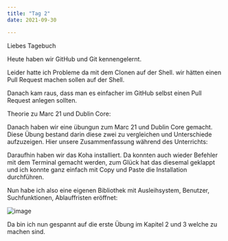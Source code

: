 ```yaml
---
title: "Tag 2"
date: 2021-09-30

---
```

Liebes Tagebuch


Heute haben wir GitHub und Git kennengelernt.

Leider hatte ich Probleme da mit dem Clonen auf der Shell. wir hätten einen Pull Request machen sollen auf der Shell.

Danach kam raus, dass man es einfacher im GitHub selbst einen Pull Request anlegen sollten.


Theorie zu Marc 21 und Dublin Core:


Danach haben wir eine übungun zum Marc 21 und Dublin Core gemacht. 
Diese Übung bestand darin diese zwei zu vergleichen und Unterschiede aufzuzeigen.
Hier unsere Zusammenfassung während des Unterrichts:






Daraufhin haben wir das Koha installiert. Da konnten auch wieder Befehler mit dem Terminal gemacht werden, zum Glück hat das diesemal
geklappt und ich konnte ganz einfach mit Copy und Paste die Installation durchführen.

Nun habe ich also eine eigenen Bibliothek mit Ausleihsystem, Benutzer, Suchfunktionen, Ablauffristen eröffnet:

![image](Screenshot%20from%202021-09-30%2012-43-22.png)











Da bin ich nun gespannt auf die erste Übung im Kapitel 2 und 3 welche zu machen sind.
